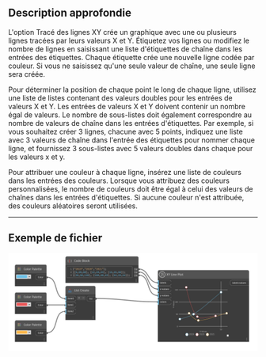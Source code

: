 ## Description approfondie

L'option Tracé des lignes XY crée un graphique avec une ou plusieurs lignes tracées par leurs valeurs X et Y. Étiquetez vos lignes ou modifiez le nombre de lignes en saisissant une liste d'étiquettes de chaîne dans les entrées des étiquettes. Chaque étiquette crée une nouvelle ligne codée par couleur. Si vous ne saisissez qu'une seule valeur de chaîne, une seule ligne sera créée.

Pour déterminer la position de chaque point le long de chaque ligne, utilisez une liste de listes contenant des valeurs doubles pour les entrées de valeurs X et Y. Les entrées de valeurs X et Y doivent contenir un nombre égal de valeurs. Le nombre de sous-listes doit également correspondre au nombre de valeurs de chaîne dans les entrées d'étiquettes.
Par exemple, si vous souhaitez créer 3 lignes, chacune avec 5 points, indiquez une liste avec 3 valeurs de chaîne dans l'entrée des étiquettes pour nommer chaque ligne, et fournissez 3 sous-listes avec 5 valeurs doubles dans chaque pour les valeurs x et y.

Pour attribuer une couleur à chaque ligne, insérez une liste de couleurs dans les entrées des couleurs. Lorsque vous attribuez des couleurs personnalisées, le nombre de couleurs doit être égal à celui des valeurs de chaînes dans les entrées d'étiquettes. Si aucune couleur n'est attribuée, des couleurs aléatoires seront utilisées.

___
## Exemple de fichier

![XY Line Plot](./CoreNodeModelsWpf.Charts.XYLineChartNodeModel_img.jpg)

